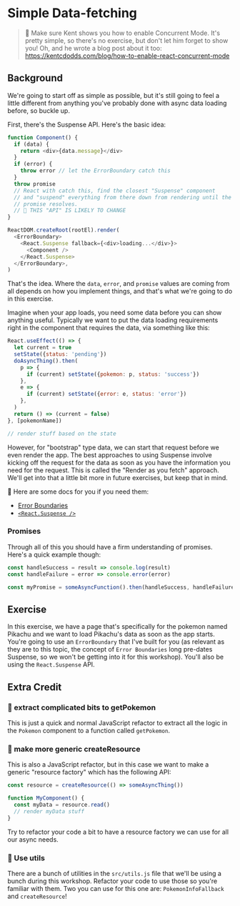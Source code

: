 # Simple Data-fetching

> 🦉 Make sure Kent shows you how to enable Concurrent Mode. It's pretty simple,
> so there's no exercise, but don't let him forget to show you! Oh, and he wrote
> a blog post about it too:
> https://kentcdodds.com/blog/how-to-enable-react-concurrent-mode

## Background

We're going to start off as simple as possible, but it's still going to feel a
little different from anything you've probably done with async data loading
before, so buckle up.

First, there's the Suspense API. Here's the basic idea:

```javascript
function Component() {
  if (data) {
    return <div>{data.message}</div>
  }
  if (error) {
    throw error // let the ErrorBoundary catch this
  }
  throw promise
  // React with catch this, find the closest "Suspense" component
  // and "suspend" everything from there down from rendering until the
  // promise resolves.
  // 🚨 THIS "API" IS LIKELY TO CHANGE
}

ReactDOM.createRoot(rootEl).render(
  <ErrorBoundary>
    <React.Suspense fallback={<div>loading...</div>}>
      <Component />
    </React.Suspense>
  </ErrorBoundary>,
)
```

That's the idea. Where the `data`, `error`, and `promise` values are coming from
all depends on how you implement things, and that's what we're going to do in
this exercise.

Imagine when your app loads, you need some data before you can show anything
useful. Typically we want to put the data loading requirements right in the
component that requires the data, via something like this:

```javascript
React.useEffect(() => {
  let current = true
  setState({status: 'pending'})
  doAsyncThing().then(
    p => {
      if (current) setState({pokemon: p, status: 'success'})
    },
    e => {
      if (current) setState({error: e, status: 'error'})
    },
  )
  return () => (current = false)
}, [pokemonName])

// render stuff based on the state
```

However, for "bootstrap" type data, we can start that request before we even
render the app. The best approaches to using Suspense involve kicking off the
request for the data as soon as you have the information you need for the
request. This is called the "Render as you fetch" approach. We'll get into that
a little bit more in future exercises, but keep that in mind.

📜 Here are some docs for you if you need them:

- [Error Boundaries](https://reactjs.org/docs/error-boundaries.html)
- [`<React.Suspense />`](https://reactjs.org/docs/concurrent-mode-reference.html#suspense)

### Promises

Through all of this you should have a firm understanding of promises. Here's a
quick example though:

```javascript
const handleSuccess = result => console.log(result)
const handleFailure = error => console.error(error)

const myPromise = someAsyncFunction().then(handleSuccess, handleFailure)
```

## Exercise

In this exercise, we have a page that's specifically for the pokemon named
Pikachu and we want to load Pikachu's data as soon as the app starts. You're
going to use an `ErrorBoundary` that I've built for you (as relevant as they are
to this topic, the concept of `Error Boundaries` long pre-dates Suspense, so we
won't be getting into it for this workshop). You'll also be using the
`React.Suspense` API.

## Extra Credit

### 💯 extract complicated bits to getPokemon

This is just a quick and normal JavaScript refactor to extract all the logic in
the `Pokemon` component to a function called `getPokemon`.

### 💯 make more generic createResource

This is also a JavaScript refactor, but in this case we want to make a generic
"resource factory" which has the following API:

```javascript
const resource = createResource(() => someAsyncThing())

function MyComponent() {
  const myData = resource.read()
  // render myData stuff
}
```

Try to refactor your code a bit to have a resource factory we can use for all
our async needs.

### 💯 Use utils

There are a bunch of utilities in the `src/utils.js` file that we'll be using a
bunch during this workshop. Refactor your code to use those so you're familiar
with them. Two you can use for this one are: `PokemonInfoFallback` and
`createResource`!
